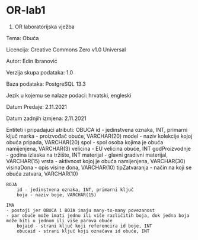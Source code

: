 # OR-lab1
1. OR laboratorijska vježba 

Tema: Obuća

Licencija: Creative Commons Zero v1.0 Universal

Autor: Edin Ibranović

Verzija skupa podataka: 1.0

Baza podataka: PostgreSQL 13.3

Jezik u kojemu se nalaze podaci: hrvatski, engleski

Datum Predaje: 2.11.2021

Datum zadnjih izmjena: 2.11.2021

Entiteti i pripadajući atributi:
    OBUCA
        id - jedinstvena oznaka, INT, primarni ključ
        marka - proizvođač obuće, VARCHAR(20)
        model - naziv kolekcije kojoj obuća pripada, VARCHAR(20)
        spol - spol osoba kojima je obuća namijenjena, VARCHAR(3)
        velicina - EU velicina obuće, INT
        godProizvodnje - godina izlaska na tržište, INT
        materijal - glavni gradivni materijal, VARCHAR(15)
        vrsta - aktivnost kojoj je obuća namijenjena, VARCHAR(30)
        visinaDona - opis visine đona, VARCHAR(10)
        tipZatvaranja - način na koji se obuća zatvara, VARCHAR(10)

    BOJA
        id - jedinstvena oznaka, INT, primarni ključ
        boja - naziv boje, VARCHAR(15)

    IMA
    - postoji jer OBUCA i BOJA imaju many-to-many povezanost
    - par obuće može imati jednu ili više različitih boja, dok jedna boja može biti u jednom ili više parova obuće
        bojaid - strani ključ koji referencira id boje, INT
        obucaid - strani ključ koji označava id obuće, INT
